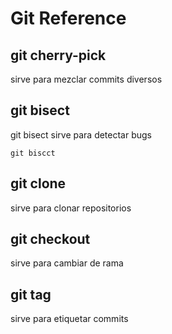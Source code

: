 # Git Reference

## git cherry-pick

sirve para mezclar commits diversos

## git bisect
git bisect sirve para detectar bugs

```
git biscct
```
## git clone
sirve para clonar repositorios

## git checkout
sirve para cambiar de rama

## git tag
sirve para etiquetar commits